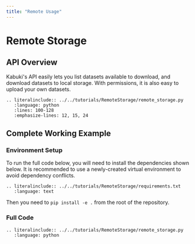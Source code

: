 ```yaml
---
title: "Remote Usage"
---
```


# Remote Storage
## API Overview

Kabuki's API easily lets you list datasets available to download, and download datasets to local storage. With permissions, it is also easy to upload your own datasets.
```{eval-rst}
.. literalinclude:: ../../tutorials/RemoteStorage/remote_storage.py
   :language: python
   :lines: 100-128
   :emphasize-lines: 12, 15, 24
```

## Complete Working Example
### Environment Setup
To run the full code below, you will need to install the dependencies shown below. It is recommended to use a newly-created virtual environment to avoid dependency conflicts.
```{eval-rst}
.. literalinclude:: ../../tutorials/RemoteStorage/requirements.txt
   :language: text
```
Then you need to `pip install -e .` from the root of the repository.

### Full Code
```{eval-rst}
.. literalinclude:: ../../tutorials/RemoteStorage/remote_storage.py
   :language: python
```